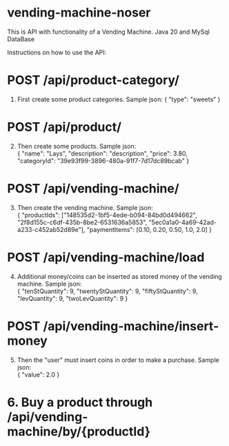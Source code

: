 # vending-machine-noser

This is API with functionality of a Vending Machine. 
Java 20 and
MySql DataBase

Instructions on how to use the API:

# POST /api/product-category/
1. First create some product categories. Sample json:
  {
    "type": "sweets"
  }
# POST /api/product/ <br>
2. Then create some products. Sample json:<br>
   {
    "name": "Lays",
    "description": "description",
    "price": 3.80,
    "categoryId": "39e93f99-3896-480a-91f7-7d17dc89bcab"
  }
  
  # POST /api/vending-machine/ <br>
3. Then create the vending machine. Sample json:<br>
  {
  "productIds": ["148535d2-1bf5-4ede-b094-84bd0d494662", "2f8d155c-c6df-435b-8be2-6531636a5853", "5ec0a1a0-4a69-42ad-a233-c452ab52d89e"],
  "paymentItems": [0.10, 0.20, 0.50, 1.0, 2.0]
  }
  
  # POST /api/vending-machine/load<br>
4. Additional money/coins can be inserted as stored money of the vending machine. Sample json:<br>
  {
  "tenStQuantity": 9,
  "twentyStQuantity": 9,
  "fiftyStQuantity": 9,
  "levQuantity": 9,
  "twoLevQuantity": 9
  }
  
  # POST /api/vending-machine/insert-money<br>
5. Then the "user" must insert coins in order to make a purchase. Sample json:<br>
  {
    "value": 2.0
  }
  
# 6. Buy a product through /api/vending-machine/by/{productId}
